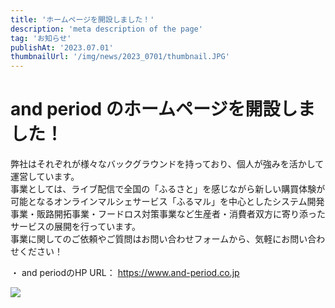 ```yaml
---
title: 'ホームページを開設しました！'
description: 'meta description of the page'
tag: 'お知らせ'
publishAt: '2023.07.01'
thumbnailUrl: '/img/news/2023_0701/thumbnail.JPG'
---
```


# and period のホームページを開設しました！

弊社はそれぞれが様々なバックグラウンドを持っており、個人が強みを活かして運営しています。  
事業としては、ライブ配信で全国の「ふるさと」を感じながら新しい購買体験が可能となるオンラインマルシェサービス「ふるマル」を中心としたシステム開発事業・販路開拓事業・フードロス対策事業など生産者・消費者双方に寄り添ったサービスの展開を行っています。  
事業に関してのご依頼やご質問はお問い合わせフォームから、気軽にお問い合わせください！  

・ and periodのHP URL： https://www.and-period.co.jp


![](/img/news/2023_0701/thumbnail.JPG)